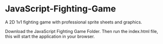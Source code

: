 # JavaScript-Fighting-Game
A 2D 1v1 fighting game with professional sprite sheets and graphics. 

Download the JavaScript Fighting Game Folder. Then run the index.html file, this will start the application in your browser. 

